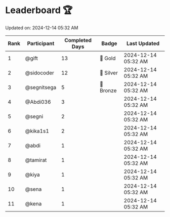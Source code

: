 # Leaderboard 🏆

Updated on: 2024-12-14 05:32 AM

| Rank | Participant       | Completed Days | Badge      | Last Updated         |
|------|-------------------|----------------|------------|----------------------|
| 1    | @gift             | 13             | 🏅 Gold     | 2024-12-14 05:32 AM |
| 2    | @sidocoder        | 12             | 🥈 Silver   | 2024-12-14 05:32 AM |
| 3    | @segnitsega       | 5              | 🥉 Bronze   | 2024-12-14 05:32 AM |
| 4    | @Abdi036          | 3              |            | 2024-12-14 05:32 AM |
| 5    | @segni            | 2              |            | 2024-12-14 05:32 AM |
| 6    | @kika1s1          | 2              |            | 2024-12-14 05:32 AM |
| 7    | @abdi             | 1              |            | 2024-12-14 05:32 AM |
| 8    | @tamirat          | 1              |            | 2024-12-14 05:32 AM |
| 9    | @kiya             | 1              |            | 2024-12-14 05:32 AM |
| 10   | @sena             | 1              |            | 2024-12-14 05:32 AM |
| 11   | @kena             | 1              |            | 2024-12-14 05:32 AM |
